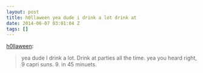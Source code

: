 ```yaml
---
layout: post
title: h0llaween yea dude i drink a lot drink at
date: 2014-06-07 03:01:04 Z
tags: []
---
```

[h0llaween](http://h0llaween.tumblr.com/post/34320275068/yea-dude-i-drink-a-lot-drink-at-parties-all-the):

> yea dude I drink a lot. Drink at parties all the time. yea you heard right, 9 capri suns. 9. in 45 minuets.
